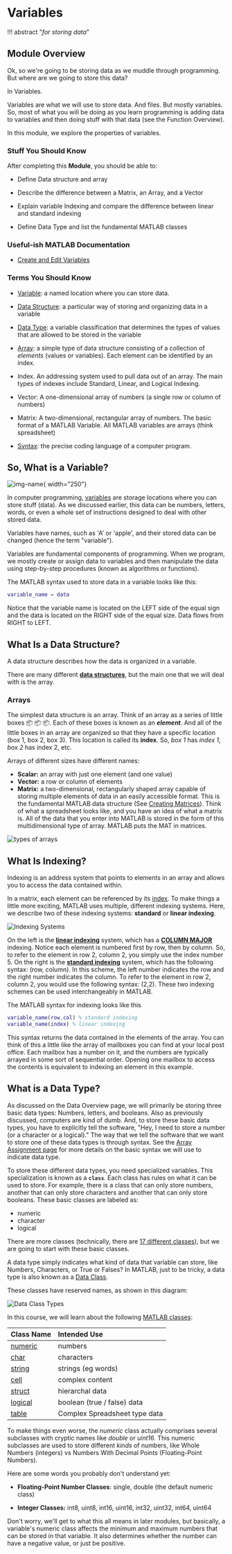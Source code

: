 # Variables

!!! abstract "*for storing data*"

## Module Overview

Ok, so we're going to be storing data as we muddle through programming. But where are we going to store this data?

In Variables.

Variables are what we will use to store  data. And files. But mostly variables. So, most of what you will be doing as you learn programming is adding data to variables and then doing stuff with that data (see the Function Overview).

In this module, we explore the properties of variables.

### Stuff You Should Know

After completing this **Module**, you should be able to:

* Define Data structure and array

* Describe the difference between a Matrix, an Array, and a Vector

* Explain variable Indexing and compare the difference between linear and standard indexing

* Define Data Type and list the fundamental MATLAB classes

### Useful-ish MATLAB Documentation

- [Create and Edit Variables](https://www.mathworks.com/help/matlab/matlab_env/create-and-edit-variables.html)

### Terms You Should Know

* [Variable][wiki_variables]: a named location where you can store data.  

* [Data Structure][wiki_data_structure]: a particular way of storing and organizing data in a variable

* [Data Type][wiki_data_type]: a variable classification that determines the types of values that are allowed to be stored in the variable

* [Array][wiki_array]: a simple type of data structure consisting of a collection of *elements* (values or variables). Each element can be identified by an index.

* Index. An addressing system used to pull data out of an array. The main types of indexes include Standard, Linear, and Logical Indexing.

* Vector: A one-dimensional array of numbers (a single row or column of numbers)

* Matrix:  A two-dimensional, rectangular array of numbers. The basic format of a MATLAB Variable. All MATLAB variables are arrays (think spreadsheet)

* [Syntax][wiki_syntax]: the precise coding language of a computer program.

[wiki_data_structure]: http://en.wikipedia.org/wiki/Data_structure

[wiki_variables]: http://en.wikipedia.org/wiki/Variable_(computer_science)

[wiki_array]: http://en.wikipedia.org/wiki/Array_data_structure

[wiki_syntax]: http://en.wikipedia.org/wiki/Syntax_(programming_languages)

[wiki_data_type]: https://en.wikipedia.org/wiki/Data_type

## So, What is a Variable?

<!--
<figure markdown="span">
  ![Image title](images/math-is-easy-find-x-here-it-is-design-noirty-designs.jpg){ width="300" }
  <figcaption>In math, a variable is a symbol that represents a quantity in a mathematical expression.</figcaption>
</figure>
-->

![img-name](images/math-is-easy-find-x-here-it-is-design-noirty-designs.jpg){ width="250"}

In computer programming, [variables][wiki_variables] are storage locations where you can store stuff (data). As we discussed earlier, this data can be numbers, letters, words, or even a whole set of instructions designed to deal with other stored data.

Variables have names, such as 'A' or 'apple', and their stored data can be changed (hence the term "variable").

Variables are fundamental components of programming. When we program, we mostly create or assign data to variables and then manipulate the data using step-by-step procedures (known as algorithms or functions).

The MATLAB syntax used to store data in a variable looks like this:

```matlab
variable_name = data
```

Notice that the variable name is located on the LEFT side of the equal sign and the data is located on the RIGHT side of the equal size. Data flows from RIGHT to LEFT.

## What Is a Data Structure?

A data structure describes how the data is organized in a variable.

There are many different **[data structures][wiki_data_structure]**, but the main one that we will deal with is the array.

### Arrays

The simplest data structure is an array. Think of an array as a series of little boxes 📦 📦 📦. Each of these boxes is known as an ***element***. And all of the little boxes in an array are organized so that they have a specific location (box 1, box 2, box 3). This location is called its **index**. So, *box 1* has *index 1*, *box 2* has index 2, etc.

Arrays of different sizes have different names:

* **Scalar:** an array with just one element (and one value)
* **Vector:** a row or column of elements
* **Matrix:** a two-dimensional, rectangularly shaped array capable of storing multiple elements of data in an easily accessible format. This is the fundamental MATLAB data structure (See [Creating Matrices](http://www.mathworks.com/help/matlab/math/creating-and-concatenating-matrices.html?searchHighlight=creating+and+concatenating+matrices)). Think of what a spreadsheet looks like, and you have an idea of what a matrix is. All of the data that you enter into MATLAB is stored in the form of this multidimensional type of array. MATLAB puts the MAT in matrices.

<!--<img src="/images/array_examples.png" alt="Arrays" width="350">-->

![types of arrays](images/array_examples.png)

## What Is Indexing?

Indexing is an address system that points to elements in an array and allows you to access the data contained within.

In a matrix, each element can be referenced by its [index][MATLAB_index]. To make things a little more exciting, MATLAB uses multiple, different indexing systems. Here, we describe two of these indexing systems: **standard** or **linear indexing**.

![Indexing Systems][indexing_scheme]

[indexing_scheme]: images/indexing_schemes.png

On the left is the **[linear indexing][MATLAB_index]** system, which has a **[COLUMN MAJOR](http://www.wikiwand.com/en/Row-major_order)** indexing. Notice each element is numbered first by row, then by column. So, to refer to the element in row 2, column 2, you simply use the index number 5. On the right is the **[standard indexing][MATLAB_index]** system, which has the following syntax: (row, column). In this scheme, the left number indicates the row and the right number indicates the column. To refer to the element in row 2, column 2, you would use the following syntax: (2,2). These two indexing schemes can be used interchangeably in MATLAB.

[MATLAB_index]: http://www.mathworks.com/help/matlab/math/matrix-indexing.html

The MATLAB syntax for indexing looks like this

```matlab
variable_name(row,col) % standard indexing
variable_name(index) % linear indexing
```

This syntax returns the data contained in the elements of the array. You can think of this a little like the array of mailboxes you can find at your local post office. Each mailbox has a number on it, and the numbers are typically arrayed in some sort of sequential order. Opening one mailbox to access the contents is equivalent to indexing an element in this example.

## What is a Data Type?

As discussed on the Data Overview page, we will primarily be storing three basic data types: Numbers, letters, and booleans. Also as previously discussed, computers are kind of dumb. And, to store these basic data types, you have to explicitly tell the software, "Hey, I need to store a number (or a character or a logical)." The way that we tell the software that we want to store one of these data types is through syntax. See the [Array Assignment page](ArrayAssignmentOverview.md) for more details on the basic syntax we will use to indicate data type.

To store these different data types, you need specialized variables. This specialization is known as a **`class`**. Each class has rules on what it can be used to store. For example, there is a class that can only store numbers, another that can only store characters and another that can only store booleans. These basic classes are labeled as:

- numeric
- character
- logical

There are more classes (technically, there are [17 different classes](https://www.mathworks.com/help/matlab/matlab_prog/fundamental-matlab-classes.html)), but we are going to start with these basic classes.

A data type simply indicates what kind of data that variable can store, like Numbers, Characters, or True or Falses? In MATLAB, just to be tricky, a data type is also known as a [Data Class][fund_data_class].

These classes have reserved names, as shown in this diagram:

![Data Class Types][img_fund_class]

[img_fund_class]: images/matlab_fundamental_classes.png

In this course, we will learn about the following [MATLAB classes][fund_data_class]:

| Class Name | Intended Use |  
| :----------- | :-----------|  
| [numeric](https://www.mathworks.com/help/matlab/numeric-types.html?s_tid=CRUX_lftnav)| numbers|  
| [char](http://www.mathworks.com/help/matlab/ref/char.html)| characters|  
| [string](https://www.mathworks.com/help/matlab/ref/string.html)| strings (eg words)|  
| [cell](http://www.mathworks.com/help/matlab/ref/cell.html)| complex content|  
| [struct](http://www.mathworks.com/help/matlab/ref/struct.html)| hierarchal data|  
| [logical](http://www.mathworks.com/help/matlab/ref/logical.html)| boolean (true / false) data|  
| [table](http://www.mathworks.com/help/matlab/ref/table.html)| Complex Spreadsheet type data|  

To make things even worse, the *numeric* class actually comprises several subclasses with cryptic names like *double* or *uint16*. This numeric subclasses are used to store different *kinds* of numbers, like Whole Numbers (integers) vs Numbers With Decimal Points (Floating-Point Numbers). 

Here are some words you probably don't understand yet:

* **Floating-Point Number Classes**: single, double (the default numeric class)

* **Integer Classes:**  int8, uint8, int16, uint16, int32, uint32, int64, uint64

Don't worry, we'll get to what this all means in later modules, but basically, a variable's numeric class affects the minimum and maximum numbers that can be stored in that variable. It also determines whether the number can have a negative value, or just be positive.

[fund_data_class]: http://www.mathworks.com/help/matlab/matlab_prog/fundamental-matlab-classes.html

